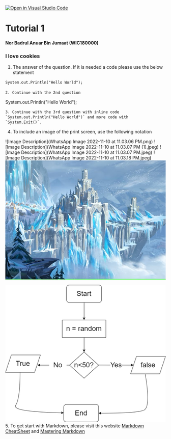 [![Open in Visual Studio Code](https://classroom.github.com/assets/open-in-vscode-c66648af7eb3fe8bc4f294546bfd86ef473780cde1dea487d3c4ff354943c9ae.svg)](https://classroom.github.com/online_ide?assignment_repo_id=9011859&assignment_repo_type=AssignmentRepo)
# Tutorial 1

#### Nor Badrul Anuar Bin Jumaat (WIC180000)
### I love cookies
1. The answer of the question. If it is needed a code please use the below statement

```
System.out.Println("Hello World");

2. Continue with the 2nd question

```
System.out.Println("Hello World");
```
3. Continue with the 3rd question with inline code `System.out.Println("Hello World")` and more code with `System.Exit()`.
```
4. To include an image of the print screen, use the following notation


![Image Description](WhatsApp Image 2022-11-10 at 11.03.06 PM.png)
![Image Description](WhatsApp Image 2022-11-10 at 11.03.07 PM (1).jpeg)
![Image Description](WhatsApp Image 2022-11-10 at 11.03.07 PM.jpeg)
![Image Description](WhatsApp Image 2022-11-10 at 11.03.18 PM.jpeg)
![Image Description](Banner_ElementIce.jpg)


![](2.png)
<br />
5. To get start with Markdown, please visit this website [Markdown CheatSheet](https://github.com/adam-p/markdown-here/wiki/Markdown-Cheatsheet) and [Mastering Markdown](https://guides.github.com/features/mastering-markdown/)
